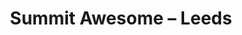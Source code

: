 ---
layout: photo
image: <noscript data-src="http://app.resrc.it//oliverash.me/images/8036578489_24f1d26530_b.jpg" class="post-image resrc"><img src="http://app.resrc.it//oliverash.me/images/8036578489_24f1d26530_b.jpg" alt="" class="post-image resrc"></noscript>
rewriteUrl: http://www.flickr.com/photos/oliverjash/8036578489
title: Summit Awesome – Leeds
---